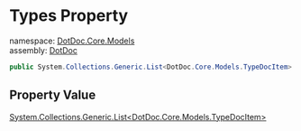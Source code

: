 ﻿# Types Property

namespace: [DotDoc\.Core\.Models](../../DotDoc.Core.Models.md)<br />
assembly: [DotDoc](../../../DotDoc.md)



```csharp
public System.Collections.Generic.List<DotDoc.Core.Models.TypeDocItem> Types { get; };
```

## Property Value

[System\.Collections\.Generic\.List\<DotDoc\.Core\.Models\.TypeDocItem\>](https://docs.microsoft.com/ja-jp/dotnet/api/System.Collections.Generic.List-1)

